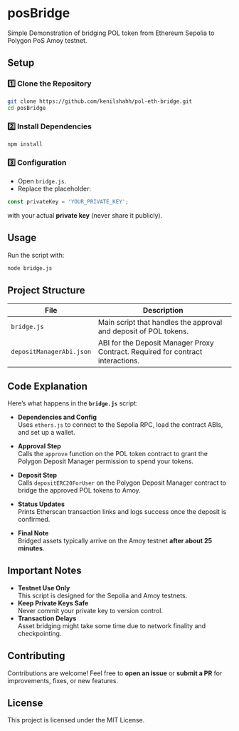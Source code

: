 # posBridge

Simple Demonstration of bridging POL token from Ethereum Sepolia to Polygon PoS Amoy testnet.

## Setup

### 1️⃣ Clone the Repository

```bash
git clone https://github.com/kenilshahh/pol-eth-bridge.git
cd posBridge
```

### 2️⃣ Install Dependencies

```bash
npm install
```

### 3️⃣ Configuration

- Open `bridge.js`.
- Replace the placeholder:

```javascript
const privateKey = 'YOUR_PRIVATE_KEY';
```

with your actual **private key** (never share it publicly).

## Usage

Run the script with:

```bash
node bridge.js
```

## Project Structure

| File                        | Description                                                                                       |
|-----------------------------|---------------------------------------------------------------------------------------------------|
| `bridge.js`              | Main script that handles the approval and deposit of POL tokens.                                 |
| `depositManagerAbi.json`    | ABI for the Deposit Manager Proxy Contract. Required for contract interactions.                   |

## Code Explanation

Here’s what happens in the **`bridge.js`** script:

- **Dependencies and Config**  
  Uses `ethers.js` to connect to the Sepolia RPC, load the contract ABIs, and set up a wallet.

- **Approval Step**  
  Calls the `approve` function on the POL token contract to grant the Polygon Deposit Manager permission to spend your tokens.

- **Deposit Step**  
  Calls `depositERC20ForUser` on the Polygon Deposit Manager contract to bridge the approved POL tokens to Amoy.

- **Status Updates**  
  Prints Etherscan transaction links and logs success once the deposit is confirmed.

- **Final Note**  
  Bridged assets typically arrive on the Amoy testnet **after about 25 minutes**.

## Important Notes

- **Testnet Use Only**  
  This script is designed for the Sepolia and Amoy testnets.  
- **Keep Private Keys Safe**  
  Never commit your private key to version control.  
- **Transaction Delays**  
  Asset bridging might take some time due to network finality and checkpointing.

## Contributing

Contributions are welcome! Feel free to **open an issue** or **submit a PR** for improvements, fixes, or new features.

## License

This project is licensed under the MIT License.